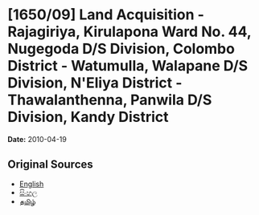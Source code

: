 # [1650/09] Land Acquisition - Rajagiriya, Kirulapona Ward No. 44, Nugegoda D/S Division, Colombo District - Watumulla, Walapane D/S Division, N'Eliya District - Thawalanthenna, Panwila D/S Division, Kandy District

**Date:** 2010-04-19

## Original Sources

- [English](https://documents.gov.lk/view/extra-gazettes/2010/4/1650-09_E.pdf)
- [සිංහල](https://documents.gov.lk/view/extra-gazettes/2010/4/1650-09_S.pdf)
- [தமிழ்](https://documents.gov.lk/view/extra-gazettes/2010/4/1650-09_T.pdf)

